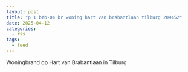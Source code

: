 ```yaml
---
layout: post
title: "p 1 bzb-04 br woning hart van brabantlaan tilburg 209452"
date: 2025-04-12
categories: 
  - rss
tags: 
  - feed
---
```


Woningbrand op Hart van Brabantlaan in Tilburg
